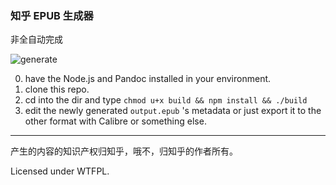 ### 知乎 EPUB 生成器

非全自动完成

![generate](http://ww4.sinaimg.cn/large/a15b4afegw1eo5o220gjeg20ll0h1gp4.gif)

0. have the Node.js and Pandoc installed in your environment.
1. clone this repo.
2. cd into the dir and type `chmod u+x build && npm install && ./build`
3. edit the newly generated `output.epub` 's metadata or just export it to the other format with Calibre or something else.

---

产生的内容的知识产权归知乎，哦不，归知乎的作者所有。

Licensed under WTFPL.
